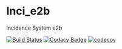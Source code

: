 # Inci_e2b
Incidence System e2b

[![Build Status](https://travis-ci.org/Arquisoft/Inci_e2b.svg?branch=master)](https://travis-ci.org/Arquisoft/Inci_e2b)
[![Codacy Badge](https://api.codacy.com/project/badge/Grade/c49c8f3e856440e792ed9c1311b8c25b)](https://www.codacy.com/app/gemma1401/Inci_e2b?utm_source=github.com&amp;utm_medium=referral&amp;utm_content=Arquisoft/Loader_e2b&amp;utm_campaign=Badge_Grade)
[![codecov](https://codecov.io/gh/Arquisoft/Inci_e2b/branch/master/graph/badge.svg)](https://codecov.io/gh/Arquisoft/Inci_e2b)
